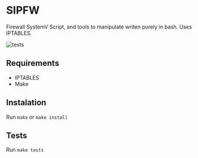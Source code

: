 # SIPFW

Firewall SystemV Script, and tools to manipulate writen purely in bash.
Uses IPTABLES.

![tests](https://github.com/tatsuryu/sipfw/actions/workflows/tests.yaml/badge.svg)

## Requirements

- IPTABLES
- Make

## Instalation

Run `make` or `make install`

## Tests

Run `make tests`
